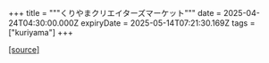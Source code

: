 +++
title = """くりやまクリエイターズマーケット"""
date = 2025-04-24T04:30:00.000Z
expiryDate = 2025-05-14T07:21:30.169Z
tags = ["kuriyama"]
+++


[[source]](https://www.town.kuriyama.hokkaido.jp/soshiki/46/6273.html)

